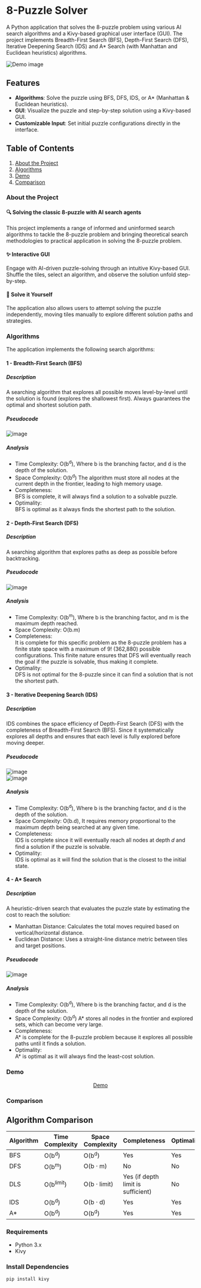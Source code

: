 # 8-Puzzle Solver

A Python application that solves the 8-puzzle problem using various AI search algorithms and a Kivy-based graphical user interface (GUI). The project implements Breadth-First Search (BFS), Depth-First Search (DFS), Iterative Deepening Search (IDS) and A* Search (with Manhattan and Euclidean heuristics) algorithms.

![Demo image](https://github.com/RanaMohamed6720/8_puzzle/blob/main/assets/demo_img.png)


## Features
- **Algorithms**: Solve the puzzle using BFS, DFS, IDS, or A* (Manhattan & Euclidean heuristics).
- **GUI**: Visualize the puzzle and step-by-step solution using a Kivy-based GUI.
- **Customizable Input**: Set initial puzzle configurations directly in the interface.

## Table of Contents
1. [About the Project](#about-the-project)
2. [Algorithms](#algorithms)
3. [Demo](#demo)
4. [Comparison](#comparison)

### About the Project
#### 🔍 Solving the classic 8-puzzle with AI search agents
This project implements a range of informed and uninformed search algorithms to tackle the 8-puzzle problem and bringing theoretical search methodologies to practical application in solving the 8-puzzle problem.

#### ✨ Interactive GUI
Engage with AI-driven puzzle-solving through an intuitive Kivy-based GUI. Shuffle the tiles, select an algorithm, and observe the solution unfold step-by-step.

#### 👥 Solve it Yourself
The application also allows users to attempt solving the puzzle independently, moving tiles manually to explore different solution paths and strategies.

### Algorithms
The application implements the following search algorithms:

#### 1 - Breadth-First Search (BFS)
##### Description
A searching algorithm that explores all possible moves level-by-level until the solution is found (explores the shallowest first). Always guarantees the optimal and shortest solution path.
##### Pseudocode
![image](https://github.com/RanaMohamed6720/8_puzzle/blob/main/assets/bfs.png)
##### Analysis
- Time Complexity: O(b<sup>d</sup>), Where b is the branching factor, and d is the depth of the solution.  <br>
- Space Complexity: O(b<sup>d</sup>) The algorithm must store all nodes at the current depth in the frontier, leading to high memory usage.<br>
- Completeness: <br>
  BFS is complete, it will always find a solution to a solvable puzzle.<br>
- Optimality:<br>
  BFS is optimal as it always finds the shortest path to the solution.

#### 2 - Depth-First Search (DFS)
##### Description
A searching algorithm that explores paths as deep as possible before backtracking.
##### Pseudocode
![image](https://github.com/RanaMohamed6720/8_puzzle/blob/main/assets/dfs.png)
##### Analysis
- Time Complexity: O(b<sup>m</sup>), Where b is the branching factor, and m is the maximum depth reached. <br>
- Space Complexity: O(b.m)
- Completeness: <br>
 It is complete for this specific problem as the 8-puzzle problem has a finite state space with a maximum of 9! (362,880) possible configurations. This finite nature ensures that DFS will eventually reach the goal if the puzzle is solvable, thus making it complete.
- Optimality:<br>
  DFS is not optimal for the 8-puzzle since it can find a solution that is not the shortest path.

#### 3 - Iterative Deepening Search (IDS)
##### Description
 IDS combines the space efficiency of Depth-First Search (DFS) with the completeness of Breadth-First Search (BFS). Since it systematically explores all depths and ensures that each level is fully explored before moving deeper.
##### Pseudocode
![image](https://github.com/RanaMohamed6720/8_puzzle/blob/main/assets/ids.png)
<br>
![image](https://github.com/RanaMohamed6720/8_puzzle/blob/main/assets/dls.png)
##### Analysis
- Time Complexity: O(b<sup>d</sup>), Where b is the branching factor, and d is the depth of the solution.  <br>
- Space Complexity: O(b.d), It requires memory proportional to the maximum depth being searched at any given time.<br>
- Completeness: <br>
  IDS is complete since it will eventually reach all nodes at depth 𝑑 and find a solution if the puzzle is solvable.<br>
- Optimality:<br>
  IDS is optimal as it will find the solution that is the closest to the initial state.

#### 4 - A* Search
##### Description
A heuristic-driven search that evaluates the puzzle state by estimating the cost to reach the solution:
- Manhattan Distance: Calculates the total moves required based on vertical/horizontal distance. <br>
- Euclidean Distance: Uses a straight-line distance metric between tiles and target positions.<br>
##### Pseudocode
![image](https://github.com/RanaMohamed6720/8_puzzle/blob/main/assets/a_star.png)
##### Analysis
- Time Complexity: O(b<sup>d</sup>), Where b is the branching factor, and d is the depth of the solution.  <br>
- Space Complexity: O(b<sup>d</sup>) A* stores all nodes in the frontier and explored sets, which can become very large.<br>
- Completeness: <br>
  A* is complete for the 8-puzzle problem because it explores all possible paths until it finds a solution.<br>
- Optimality:<br>
  A* is optimal as it will always find the least-cost solution.
### Demo
<div align="center">

[Demo](https://github.com/user-attachments/assets/958963b4-4049-4012-bbec-7c33c646db09)

</div>

### Comparison
<h2>Algorithm Comparison</h2>
<table>
    <thead>
        <tr>
            <th>Algorithm</th>
            <th>Time Complexity</th>
            <th>Space Complexity</th>
            <th>Completeness</th>
            <th>Optimality</th>
        </tr>
    </thead>
    <tbody>
        <tr>
            <td>BFS</td>
            <td>O(b<sup>d</sup>)</td>
            <td>O(b<sup>d</sup>)</td>
            <td>Yes</td>
            <td>Yes</td>
        </tr>
        <tr>
            <td>DFS</td>
            <td>O(b<sup>m</sup>)</td>
            <td>O(b ⋅ m)</td>
            <td>No</td>
            <td>No</td>
        </tr>
        <tr>
            <td>DLS</td>
            <td>O(b<sup>limit</sup>)</td>
            <td>O(b ⋅ limit)</td>
            <td>Yes (if depth limit is sufficient)</td>
            <td>No</td>
        </tr>
        <tr>
            <td>IDS</td>
            <td>O(b<sup>d</sup>)</td>
            <td>O(b ⋅ d)</td>
            <td>Yes</td>
            <td>Yes</td>
        </tr>
        <tr>
            <td>A*</td>
            <td>O(b<sup>d</sup>)</td>
            <td>O(b<sup>d</sup>)</td>
            <td>Yes</td>
            <td>Yes</td>
        </tr>
    </tbody>
</table>


### Requirements
- Python 3.x
- Kivy

### Install Dependencies
```bash
pip install kivy
```
